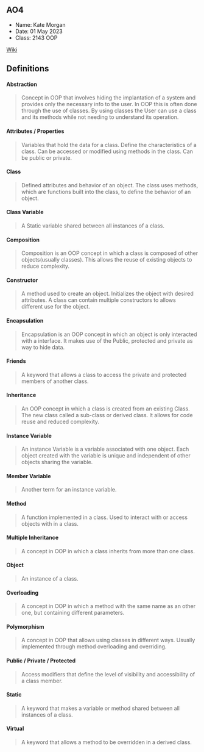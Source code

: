 ## AO4
- Name: Kate Morgan
- Date: 01 May 2023
- Class: 2143 OOP

[Wiki](https://github.com/KateM80/2143-OOP-morgan/wiki)

## Definitions

#### Abstraction
> Concept in OOP that involves hiding the implantation of a system and provides only the necessary info to the user. In OOP this is often done through the use of classes. By using classes the User can use a class and its methods while not needing to understand its operation. 

#### Attributes / Properties
> Variables that hold the data for a class. Define the characteristics of a class. Can be accessed or modified using methods in the class. Can be public or private. 

#### Class
> Defined attributes and behavior of an object. The class uses methods, which are functions built into the class, to define the behavior of an object.

#### Class Variable
> A Static variable shared between all instances of a class.

#### Composition
> Composition is an OOP concept in which a class is composed of other objects(usually classes). This allows the reuse of existing objects to reduce complexity. 

#### Constructor
> A method used to create an object. Initializes the object with desired attributes. A class can contain multiple constructors to allows different use for the object. 

#### Encapsulation
> Encapsulation is an OOP concept in which an object is only interacted with a interface. It makes use of the Public, protected and private as way to hide data.

#### Friends
> A keyword that allows a class to access the private and protected members of another class.

#### Inheritance
> An OOP concept in which a class is created from an existing Class. The new class called a sub-class or derived class. It allows for code reuse and reduced complexity. 

#### Instance Variable
> An instance Variable is a variable associated with one object. Each object created with the variable is unique and independent of other objects sharing the variable.

#### Member Variable
> Another term for an instance variable.

#### Method
> A function implemented in a class. Used to interact with or access objects with in a class.

#### Multiple Inheritance
> A concept in OOP in which a class inherits from more than one class.

#### Object
> An instance of a class.

#### Overloading
> A concept in OOP in which a method with the same name as an other one, but containing different parameters.

#### Polymorphism
> A concept in OOP that allows using classes in different ways. Usually implemented through method overloading and overriding. 

#### Public / Private / Protected
> Access modifiers that define the level of visibility and accessibility of a class member.

#### Static
> A keyword that makes a variable or method shared between all instances of a class.

#### Virtual
> A keyword that allows a method to be overridden in a derived class.
